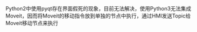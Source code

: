 Python2中使用pyqt存在界面假死的现象，目前无法解决，使用Python3无法集成Moveit，因而将Moveit的移动指令放到单独的节点中执行，通过HMI发送Topic给Moveit移动节点来执行